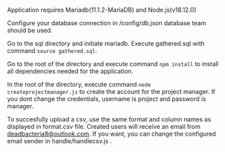 Application requires Mariadb(11.1.2-MariaDB) and Node.js(v18.12.0)

Configure your database connection in /config/db.json database team should be used.

Go to the sql directory and initiate mariadb. Execute gathered.sql with command `source gathered.sql`.

Go to the root of the directory and execute command `npm install` to install all dependencies needed for the application.

In the root of the directory, execute command `node createprojectmanager.js` to create the account for the project manager. If you dont change the credentials, username is project and password is manager.

To succesfully upload a csv, use the same format and column names as displayed in format.csv file. Created users will receive an email from deadbacteria8@outlook.com. If you want, you can change the configured email sender in handle/handlecsv.js .